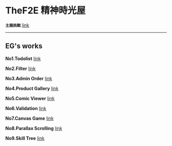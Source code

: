 # TheF2E 精神時光屋

**`主題挑戰`** [link](http://www.hexschool.com/2018/05/09/2018-05-09-the_f2e/)

---

**EG's works**
 ---

**No1.Todolist** [link](https://pantomimeg.github.io/TheF2E/No1.todolist/index.html)

**No2.Filter** [link](https://pantomimeg.github.io/TheF2E/No2.filter/index.html)

**No3.Admin Order** [link](https://pantomimeg.github.io/TheF2E/No3.admin_order/index.html)

**No4.Product Gallery** [link](https://pantomimeg.github.io/TheF2E/No4.product_gallery/)

**No5.Comic Viewer** [link](https://pantomimeg.github.io/TheF2E/No5.comic_viewer/)

**No6.Validation** [link](https://pantomimeg.github.io/TheF2E/No6.validation/)

**No7.Canvas Game** [link](https://pantomimeg.github.io/TheF2E/No7.canvas_game/)

**No8.Parallax Scrolling** [link](https://pantomimeg.github.io/TheF2E/No8.parallax_scrolling/)

**No9.Skill Tree** [link](https://pantomimeg.github.io/TheF2E/No9.skill_tree/)

